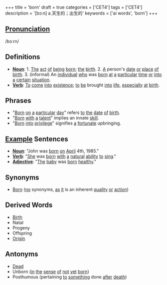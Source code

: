 +++
title = 'born'
draft = true
categories = ['CET4']
tags = ['CET4']
description = '[bɔːn] a.天生的；出生的'
keywords = ['ai words', 'born']
+++

## [Pronunciation](/post/pronunciation/)
/bɔːrn/

## Definitions
- **[Noun](/post/noun/)**: 1. [The](/post/the/) [act](/post/act/) [of](/post/of/) [being](/post/being/) [born](/post/born/); [the](/post/the/) [birth](/post/birth/). 2. [A](/post/a/) person's [date](/post/date/) [or](/post/or/) [place](/post/place/) [of](/post/of/) [birth](/post/birth/). 3. (informal) An [individual](/post/individual/) [who](/post/who/) was [born](/post/born/) [at](/post/at/) [a](/post/a/) [particular](/post/particular/) [time](/post/time/) [or](/post/or/) [into](/post/into/) [a](/post/a/) [certain](/post/certain/) [situation](/post/situation/). 
- **[Verb](/post/verb/)**: [To](/post/to/) [come](/post/come/) [into](/post/into/) [existence](/post/existence/); [to](/post/to/) [be](/post/be/) brought [into](/post/into/) [life](/post/life/), [especially](/post/especially/) [at](/post/at/) [birth](/post/birth/).

## Phrases
- "[Born](/post/born/) [on](/post/on/) [a](/post/a/) [particular](/post/particular/) [day](/post/day/)" refers [to](/post/to/) [the](/post/the/) [date](/post/date/) [of](/post/of/) [birth](/post/birth/).
- "[Born](/post/born/) [with](/post/with/) [a](/post/a/) [talent](/post/talent/)" implies an innate [skill](/post/skill/).
- "[Born](/post/born/) [into](/post/into/) [privilege](/post/privilege/)" signifies [a](/post/a/) [fortunate](/post/fortunate/) upbringing.

## [Example](/post/example/) Sentences
- **[Noun](/post/noun/)**: "John was [born](/post/born/) [on](/post/on/) [April](/post/april/) 4th, 1985."
- **[Verb](/post/verb/)**: "[She](/post/she/) was [born](/post/born/) [with](/post/with/) [a](/post/a/) [natural](/post/natural/) [ability](/post/ability/) [to](/post/to/) [sing](/post/sing/)."
- **[Adjective](/post/adjective/)**: "[The](/post/the/) [baby](/post/baby/) was [born](/post/born/) [healthy](/post/healthy/)."

## Synonyms
- [Born](/post/born/) ([no](/post/no/) synonyms, [as](/post/as/) [it](/post/it/) is an inherent [quality](/post/quality/) [or](/post/or/) [action](/post/action/))

## Derived Words
- [Birth](/post/birth/)
- Natal
- Progeny
- Offspring
- [Origin](/post/origin/)

## Antonyms
- [Dead](/post/dead/)
- Unborn ([in](/post/in/) [the](/post/the/) [sense](/post/sense/) [of](/post/of/) [not](/post/not/) [yet](/post/yet/) [born](/post/born/))
- Posthumous (pertaining [to](/post/to/) [something](/post/something/) done [after](/post/after/) [death](/post/death/))
